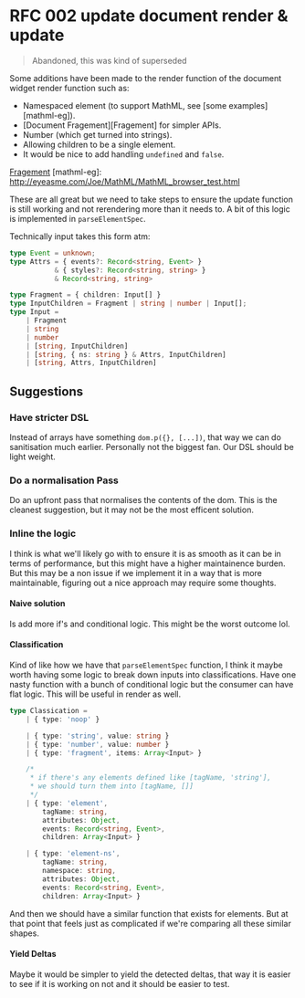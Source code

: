 # RFC 002 update document render & update

> Abandoned, this was kind of superseded

Some additions have been made to the render
function of the document widget render function
such as:

- Namespaced element (to support MathML, see [some examples][mathml-eg]).
- [Document Fragement][Fragement] for simpler APIs.
- Number (which get turned into strings).
- Allowing children to be a single element.
- It would be nice to add handling `undefined` and `false`.

[Fragement](https://developer.mozilla.org/en-US/docs/Web/API/DocumentFragment)
[mathml-eg]: http://eyeasme.com/Joe/MathML/MathML_browser_test.html

These are all great but we need to take steps to ensure the update
function is still working and not rerendering more than it needs to.
A bit of this logic is implemented in `parseElementSpec`.

Technically input takes this form atm:


```ts
type Event = unknown;
type Attrs = { events?: Record<string, Event> }
           & { styles?: Record<string, string> }
           & Record<string, string>

type Fragment = { children: Input[] }
type InputChildren = Fragment | string | number | Input[];
type Input =
    | Fragment
    | string
    | number
    | [string, InputChildren]
    | [string, { ns: string } & Attrs, InputChildren]
    | [string, Attrs, InputChildren]
```

## Suggestions
### Have stricter DSL

Instead of arrays have something `dom.p({}, [...])`, that way we can
do sanitisation much earlier. Personally not the biggest fan. Our
DSL should be light weight.

### Do a normalisation Pass

Do an upfront pass that normalises the contents of the dom. This is
the cleanest suggestion, but it may not be the most efficent solution.

### Inline the logic

I think is what we'll likely go with to ensure it is as smooth as it
can be in terms of performance, but this might have a higher maintainence
burden. But this may be a non issue if we implement it in a way that is
more maintainable, figuring out a nice approach may require some thoughts.

#### Naive solution

Is add more if's and conditional logic. This might be the worst outcome lol.

#### Classification

Kind of like how we have that `parseElementSpec` function, I think it maybe
worth having some logic to break down inputs into classifications. Have one
nasty function with a bunch of conditional logic but the consumer can have
flat logic. This will be useful in render as well.

```ts
type Classication =
    | { type: 'noop' }

    | { type: 'string', value: string }
    | { type: 'number', value: number }
    | { type: 'fragment', items: Array<Input> }

    /*
     * if there's any elements defined like [tagName, 'string'],
     * we should turn them into [tagName, []]
     */
    | { type: 'element',
        tagName: string,
        attributes: Object,
        events: Record<string, Event>,
        children: Array<Input> }

    | { type: 'element-ns',
        tagName: string,
        namespace: string,
        attributes: Object,
        events: Record<string, Event>,
        children: Array<Input> }
```

And then we should have a similar function that exists for elements. But
at that point that feels just as complicated if we're comparing all these
similar shapes.

#### Yield Deltas

Maybe it would be simpler to yield the detected deltas, that way it is
easier to see if it is working on not and it should be easier to test.



